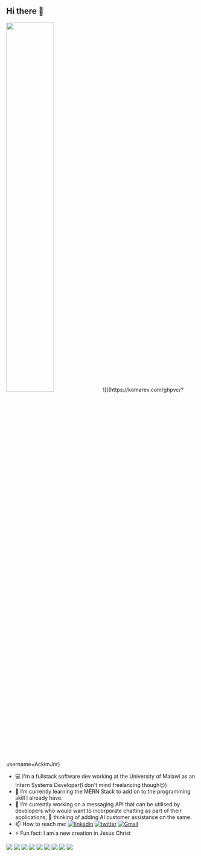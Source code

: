 ## Hi there 👋
<img src="https://github.com/AckimJnr/AckimJnr/assets/116080565/de5749bb-6397-430c-a11e-0323ef0a3719" width="50%" height="50%" />
![](https://komarev.com/ghpvc/?username=AckimJnr)

- 💻 I'm a fullstack software dev working at the University of Malawi as an Intern Systems Developer(I don't mind freelancing though😉)
- 🌱 I’m currently learning the MERN Stack to add on to the programming skill I already have.
- 🔭 I’m currently working on a messaging API that can be utilised by developers who would want to incorporate chatting as part of their applications; 🤔 thinking of adding AI customer assistance on the same.
- 📫 How to reach me: [![linkedin](https://img.shields.io/badge/linkedin-0A66C2?style=for-the-badge&logo=linkedin&logoColor=white)](https://www.linkedin.com/in/ackim-longwe-544936239/) [![twitter](https://img.shields.io/badge/twitter-1DA1F2?style=for-the-badge&logo=twitter&logoColor=white)](https://x.com/thefossilDream) [![Gmail](https://img.shields.io/badge/Gmail-D14836?style=for-the-badge&logo=gmail&logoColor=white)](mailto:acklongwe@gmail.com)
- ⚡ Fun fact: I am a new creation in Jesus Christ


<a href="" ><img src="https://img.shields.io/badge/Python-3776AB?style=for-the-badge&logo=python&logoColor=white" /></a>
<a href="" ><img src="https://img.shields.io/badge/HTML5-E34F26?style=for-the-badge&logo=html5&logoColor=white" /></a>
<a href="" ><img src="https://img.shields.io/badge/MySQL-00000F?style=for-the-badge&logo=mysql&logoColor=white" /></a>
<a href="" ><img src="https://img.shields.io/badge/Linux-FCC624?style=for-the-badge&logo=linux&logoColor=black" /></a>
<a href=""><img src="https://img.shields.io/badge/MERN-3DDC84?style=for-the-badge&logo=mongodb&logoColor=white" /></a>
<a href=""><img src="https://img.shields.io/badge/Flutter-02569B?style=for-the-badge&logo=flutter&logoColor=white" /></a>
<a href=""><img src="https://img.shields.io/badge/Laravel-FF2D20?style=for-the-badge&logo=laravel&logoColor=white" /></a>
<a href=""><img src="https://img.shields.io/badge/MongoDB-47A248?style=for-the-badge&logo=mongodb&logoColor=white" /></a>
<a href=""><img src="https://img.shields.io/badge/Redis-DC382D?style=for-the-badge&logo=redis&logoColor=white" /></a>
<!--
**AckimJnr/AckimJnr** is a ✨ _special_ ✨ repository because its `README.md` (this file) appears on your GitHub profile.

Here are some ideas to get you started:

- 🔭 I’m currently working on ...
- 🌱 I’m currently learning ...
- 👯 I’m looking to collaborate on ...
- 🤔 I’m looking for help with ...
- 💬 Ask me about ...
- 📫 How to reach me: ...
- 😄 Pronouns: ...
- ⚡ Fun fact: ...
-->

